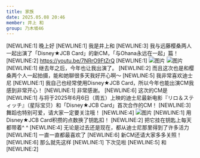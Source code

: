 ```yaml
---
title: 家族
date: 2025.05.08 20:46
member: 井上 和
group: 乃木坂46
---
```


[NEWLINE:1]
晚上好
[NEWLINE:1]
我是井上和
[NEWLINE:3]
我与远藤樱桑两人一起出演了「Disney★JCB Card」的新CM，「与Ohana永远在一起」篇！
[NEWLINE:2]
https://youtu.be/7NRrO9FtZrQ
[NEWLINE:1]
![图片](https://www.nogizaka46.com/files/46/diary/n46/MEMBER/moblog/202505/mobrcn4Uk.png)
![图片](https://www.nogizaka46.com/files/46/diary/n46/MEMBER/moblog/202505/mobaGQ7Of.png)
[NEWLINE:1]
继去年之后，今年也让我出演了。
[NEWLINE:2]
而且这次也是和樱桑两个人一起拍摄，能和她聊很多天我好开心啊〜
[NEWLINE:5]
我非常喜欢迪士尼
[NEWLINE:1]
我自己也经常使用Disney★JCB Card，所以今年也能出演CM我感到非常开心！
[NEWLINE:1]
非常感谢。
[NEWLINE:6]
这次的CM是
[NEWLINE:1]
与将于2025年6月6日（周五）上映的迪士尼最新电影『リロ＆スティッチ』（星际宝贝）和「Disney★JCB Card」首次合作的CM！
[NEWLINE:3]
舞蹈也特别可爱，请大家一定要关注哦！
[NEWLINE:4]
![图片](https://www.nogizaka46.com/files/46/diary/n46/MEMBER/moblog/202505/mob88mY6y.jpg)
[NEWLINE:1]
用Disney★JCB Card积攒的点数换了钥匙扣！
[NEWLINE:2]
把它挂在钥匙上每天都带着^ ^
[NEWLINE:4]
无论是过去还是现在，都从迪士尼那里得到了许多活力
[NEWLINE:1]
一直一直都最喜欢了
[NEWLINE:6]
新CM还请大家多多关照！
[NEWLINE:6]
那么就先这样
[NEWLINE:1]
下次见啦
[NEWLINE:5]
和
[NEWLINE:2]